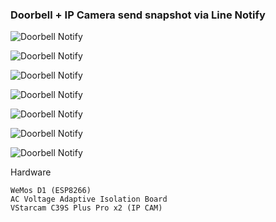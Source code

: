 ### Doorbell + IP Camera send snapshot via Line Notify

![Doorbell Notify](https://github.com/X-c0d3/doorbell-ipcam-notify/main/Screenshot/ScreenShot1.png)

![Doorbell Notify](https://github.com/X-c0d3/doorbell-ipcam-notify/main/Screenshot/ScreenShot2.png)

![Doorbell Notify](https://github.com/X-c0d3/doorbell-ipcam-notify/main/Screenshot/ScreenShot3.png)

![Doorbell Notify](https://github.com/X-c0d3/doorbell-ipcam-notify/main/Screenshot/ScreenShot4.png)

![Doorbell Notify](https://github.com/X-c0d3/doorbell-ipcam-notify/main/Screenshot/ScreenShot5.png)

![Doorbell Notify](https://github.com/X-c0d3/doorbell-ipcam-notify/main/Screenshot/ScreenShot6.png)

![Doorbell Notify](https://github.com/X-c0d3/doorbell-ipcam-notify/main/Screenshot/ScreenShot7.png)

Hardware
```
WeMos D1 (ESP8266)
AC Voltage Adaptive Isolation Board 
VStarcam C39S Plus Pro x2 (IP CAM)
```